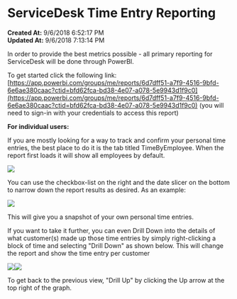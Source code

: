 # ServiceDesk Time Entry Reporting

**Created At:** 9/6/2018 6:52:17 PM  
**Updated At:** 9/6/2018 7:13:14 PM  


In order to provide the best metrics possible - all primary reporting for ServiceDesk will be done through PowerBI.

To get started click the following link: [https://app.powerbi.com/groups/me/reports/6d7dff51-a7f9-4516-9bfd-6e6ae380caac?ctid=bfd62fca-bd38-4e07-a078-5e9943d1f9c0](https://app.powerbi.com/groups/me/reports/6d7dff51-a7f9-4516-9bfd-6e6ae380caac?ctid=bfd62fca-bd38-4e07-a078-5e9943d1f9c0) (you will need to sign-in with your credentials to access this report)



**For individual users:**

If you are mostly looking for a way to track and confirm your personal time entries, the best place to do it is the tab titled TimeByEmployee. When the report first loads it will show all employees by default.

![](https://static.helpjuice.com/helpjuice_production/uploads/upload/image/3556/direct/1536260661578-1536260661578.jpg)

You can use the checkbox-list on the right and the date slicer on the bottom to narrow down the report results as desired. As an example:

![](https://static.helpjuice.com/helpjuice_production/uploads/upload/image/3556/direct/1536260785440-1536260785440.jpg)

This will give you a snapshot of your own personal time entries.

If you want to take it further, you can even Drill Down into the details of what customer(s) made up those time entries by simply right-clicking a block of time and selecting "Drill Down" as shown below. This will change the report and show the time entry per customer



![](https://static.helpjuice.com/helpjuice_production/uploads/upload/image/3556/direct/1536260977688-1536260977688.jpg)![](https://static.helpjuice.com/helpjuice_production/uploads/upload/image/3556/direct/1536261072105-1536261072105.jpg)



To get back to the previous view, "Drill Up" by clicking the Up arrow at the top right of the graph.




